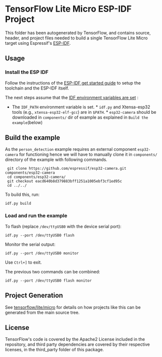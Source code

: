 <!-- mdformat off(b/169948621#comment2) -->

# TensorFlow Lite Micro ESP-IDF Project

This folder has been autogenerated by TensorFlow, and contains source, header,
and project files needed to build a single TensorFlow Lite Micro target using
Espressif's [ESP-IDF](https://docs.espressif.com/projects/esp-idf/en/latest/).

## Usage

### Install the ESP IDF

Follow the instructions of the
[ESP-IDF get started guide](https://docs.espressif.com/projects/esp-idf/en/latest/get-started/index.html)
to setup the toolchain and the ESP-IDF itself.

The next steps assume that the
[IDF environment variables are set](https://docs.espressif.com/projects/esp-idf/en/latest/get-started/index.html#step-4-set-up-the-environment-variables) :
* The `IDF_PATH` environment variable is set. * `idf.py` and Xtensa-esp32 tools
(e.g., `xtensa-esp32-elf-gcc`) are in `$PATH`. * `esp32-camera` should be
downloaded in `components/` dir of example as explained in `Build the
example`(below)

## Build the example

As the `person_detection` example requires an external component `esp32-camera`
for functioning hence we will have to manually clone it in `components/`
directory of the example with following commands.

```
 git clone https://github.com/espressif/esp32-camera.git components/esp32-camera
 cd components/esp32-camera/
 git checkout eacd640b8d379883bff1251a1005ebf3cf1ed95c
 cd ../../
```

To build this, run:

```
idf.py build
```

### Load and run the example

To flash (replace `/dev/ttyUSB0` with the device serial port):
```
idf.py --port /dev/ttyUSB0 flash
```

Monitor the serial output:
```
idf.py --port /dev/ttyUSB0 monitor
```

Use `Ctrl+]` to exit.

The previous two commands can be combined:
```
idf.py --port /dev/ttyUSB0 flash monitor
```

## Project Generation

See
[tensorflow/lite/micro](https://github.com/tensorflow/tflite-micro/blob/main/tensorflow/lite/micro)
for details on how projects like this can be generated from the main source
tree.

## License

TensorFlow's code is covered by the Apache2 License included in the repository,
and third party dependencies are covered by their respective licenses, in the
third_party folder of this package.
